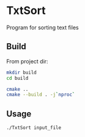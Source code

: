 # TxtSort

Program for sorting text files

## Build

From project dir:

```bash
mkdir build
cd build

cmake ..
cmake --build . -j`nproc`
```

## Usage

```bash
./TxtSort input_file
```